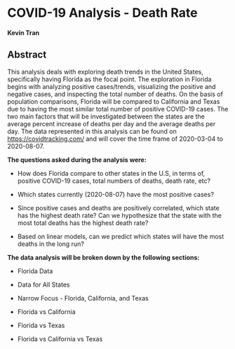 # COVID-19 Analysis - Death Rate
#### Kevin Tran

## Abstract

This analysis deals with exploring death trends in the United States, specifically having Florida as the focal point. The exploration in Florida begins with analyzing positive cases/trends, visualizing the positive and negative cases, and inspecting the total number of deaths. On the basis of population comparisons, Florida will be compared to California and Texas due to having the most similar total number of positive COVID-19 cases. The two main factors that will be investigated between the states are the average percent increase of deaths per day and the average deaths per day. The data represented in this analysis can be found on <https://covidtracking.com/> and will cover the time frame of 2020-03-04 to 2020-08-07.

**The questions asked during the analysis were:**

* How does Florida compare to other states in the U.S, in terms of, positive COVID-19 cases, total numbers of deaths, death rate, etc?

* Which states currently (2020-08-07) have the most positive cases?

* Since positive cases and deaths are positively correlated, which state has the highest death rate? Can we hypothesize that the state with the most total deaths has the highest death rate?

* Based on linear models, can we predict which states will have the most deaths in the long run?

**The data analysis will be broken down by the following sections:**

* Florida Data

* Data for All States

* Narrow Focus - Florida, California, and Texas

* Florida vs California

* Florida vs Texas

* Florida vs California vs Texas